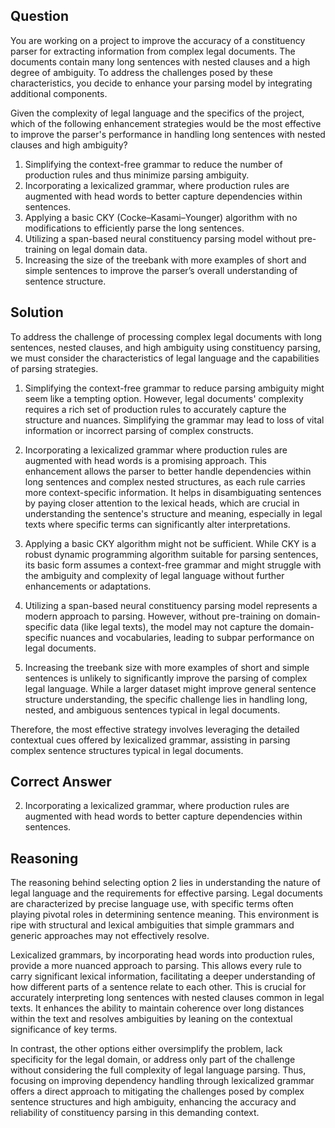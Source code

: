 ## Question

You are working on a project to improve the accuracy of a constituency parser for extracting information from complex legal documents. The documents contain many long sentences with nested clauses and a high degree of ambiguity. To address the challenges posed by these characteristics, you decide to enhance your parsing model by integrating additional components.

Given the complexity of legal language and the specifics of the project, which of the following enhancement strategies would be the most effective to improve the parser's performance in handling long sentences with nested clauses and high ambiguity?

1. Simplifying the context-free grammar to reduce the number of production rules and thus minimize parsing ambiguity.
2. Incorporating a lexicalized grammar, where production rules are augmented with head words to better capture dependencies within sentences.
3. Applying a basic CKY (Cocke–Kasami–Younger) algorithm with no modifications to efficiently parse the long sentences.
4. Utilizing a span-based neural constituency parsing model without pre-training on legal domain data.
5. Increasing the size of the treebank with more examples of short and simple sentences to improve the parser’s overall understanding of sentence structure.

## Solution

To address the challenge of processing complex legal documents with long sentences, nested clauses, and high ambiguity using constituency parsing, we must consider the characteristics of legal language and the capabilities of parsing strategies.

1. Simplifying the context-free grammar to reduce parsing ambiguity might seem like a tempting option. However, legal documents' complexity requires a rich set of production rules to accurately capture the structure and nuances. Simplifying the grammar may lead to loss of vital information or incorrect parsing of complex constructs.

2. Incorporating a lexicalized grammar where production rules are augmented with head words is a promising approach. This enhancement allows the parser to better handle dependencies within long sentences and complex nested structures, as each rule carries more context-specific information. It helps in disambiguating sentences by paying closer attention to the lexical heads, which are crucial in understanding the sentence's structure and meaning, especially in legal texts where specific terms can significantly alter interpretations.

3. Applying a basic CKY algorithm might not be sufficient. While CKY is a robust dynamic programming algorithm suitable for parsing sentences, its basic form assumes a context-free grammar and might struggle with the ambiguity and complexity of legal language without further enhancements or adaptations.

4. Utilizing a span-based neural constituency parsing model represents a modern approach to parsing. However, without pre-training on domain-specific data (like legal texts), the model may not capture the domain-specific nuances and vocabularies, leading to subpar performance on legal documents.

5. Increasing the treebank size with more examples of short and simple sentences is unlikely to significantly improve the parsing of complex legal language. While a larger dataset might improve general sentence structure understanding, the specific challenge lies in handling long, nested, and ambiguous sentences typical in legal documents.

Therefore, the most effective strategy involves leveraging the detailed contextual cues offered by lexicalized grammar, assisting in parsing complex sentence structures typical in legal documents.

## Correct Answer

2. Incorporating a lexicalized grammar, where production rules are augmented with head words to better capture dependencies within sentences.

## Reasoning

The reasoning behind selecting option 2 lies in understanding the nature of legal language and the requirements for effective parsing. Legal documents are characterized by precise language use, with specific terms often playing pivotal roles in determining sentence meaning. This environment is ripe with structural and lexical ambiguities that simple grammars and generic approaches may not effectively resolve.

Lexicalized grammars, by incorporating head words into production rules, provide a more nuanced approach to parsing. This allows every rule to carry significant lexical information, facilitating a deeper understanding of how different parts of a sentence relate to each other. This is crucial for accurately interpreting long sentences with nested clauses common in legal texts. It enhances the ability to maintain coherence over long distances within the text and resolves ambiguities by leaning on the contextual significance of key terms.

In contrast, the other options either oversimplify the problem, lack specificity for the legal domain, or address only part of the challenge without considering the full complexity of legal language parsing. Thus, focusing on improving dependency handling through lexicalized grammar offers a direct approach to mitigating the challenges posed by complex sentence structures and high ambiguity, enhancing the accuracy and reliability of constituency parsing in this demanding context.
